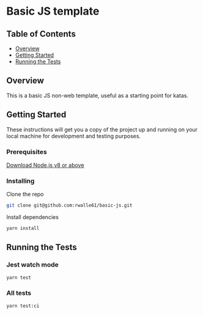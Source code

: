 # Basic JS template

## Table of Contents

- [Overview](#overview)
- [Getting Started](#getting-started)
- [Running the Tests](#running-the-tests)

## Overview

This is a basic JS non-web template, useful as a starting point for katas.

## Getting Started

These instructions will get you a copy of the project up and running on your local machine for development and testing purposes.

### Prerequisites

[Download Node.js v8 or above](https://github.com/nodejs/node#download)

### Installing

Clone the repo

```bash
git clone git@github.com:rwalle61/basic-js.git
```

Install dependencies

```bash
yarn install
```

## Running the Tests

### Jest watch mode

```bash
yarn test
```

### All tests

```bash
yarn test:ci
```
